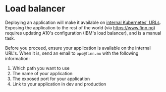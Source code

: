 # Load balancer

Deploying an application will make it available on [internal Kubernetes' URLs](https://github.schibsted.io/finn/node-example-app/blob/master/README.md#links). Exposing the application to the rest of the world (via https://www.finn.no) requires updating A10's configuration (IBM's load balancer), and is a manual task.

Before you proceed, ensure your application is available on the internal URL's. When it is, send an email to `ops@finn.no` with the following information:

1. Which path you want to use
2. The name of your application
3. The exposed port for your application
4. Link to your application in dev and production
